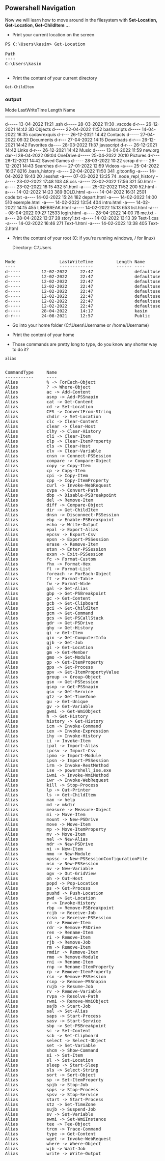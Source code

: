 ## Powershell Navigation
Now we will learn how to move around in the filesystem with **Set-Location, Get-Location, Get-ChildItem ...**

* Print your current location on the screen
<pre class ="terminal">
PS C:\Users\kasin> Get-Location

Path
----
C:\Users\kasin

</pre>

* Print the content of your current directory

`Get-ChildItem`

### output

<p class ="terminal">

Mode                 LastWriteTime         Length Name
----                 -------------         ------ ----
d-----        13-04-2022     11:21                .ssh
d-----        28-03-2022     11:30                .vscode
d-r---        26-12-2021     14:42                3D Objects
d-----        22-04-2022     11:52                bashscripts
d-----        14-04-2022     16:35                cadavrexquis
d-r---        26-12-2021     14:42                Contacts
d-----        27-04-2022     09:32                Documents
d-r---        27-04-2022     14:15                Downloads
d-r---        26-12-2021     14:42                Favorites
da----        28-03-2022     11:37                javascript
d-r---        26-12-2021     14:42                Links
d-r---        26-12-2021     14:42                Music
d-----        13-04-2022     11:59                new.org
dar--l        28-04-2022     09:04                OneDrive
d-----        25-04-2022     20:10                Pictures
d-r---        26-12-2021     14:42                Saved Games
d-----        28-03-2022     10:22                scrap
d-r---        26-12-2021     14:43                Searches
d-r---        27-01-2022     12:59                Videos
-a----        25-04-2022     16:37           8216 .bash_history
-a----        22-04-2022     11:50            341 .gitconfig
-a----        14-04-2022     19:43             20 .lesshst
-a----        07-03-2022     13:25             74 .node_repl_history
-a----        23-02-2022     17:48            103 48.css
-a----        23-02-2022     17:56            321 50.html
-a----        23-02-2022     16:15            432 51.html
-a----        25-02-2022     11:52            200 52.html
-a----        14-02-2022     14:23            389 BOLD.html
-a----        14-04-2022     16:31           2501 code.txt
-a----        14-02-2022     15:24            182 depart.html
-a----        14-02-2022     14:00            510 exemple.html
-a----        14-02-2022     13:54            404 intro.html
-a----        14-02-2022     14:15            455 LINEBREAK.html
-a----        14-02-2022     15:13            653 list.html
-a----        08-04-2022     09:27          12533 login.html
-a----        28-04-2022     14:00             78 me.txt
-a----        28-04-2022     13:37             28 story1.txt
-a----        14-02-2022     13:13             39 Text-1.css
-a----        14-02-2022     16:46            271 Text-1.html
-a----        14-02-2022     13:38            405 Text-2.html

</pre>

* Print the content of your root (C: if you're running windows, / for linux)

   Directory: C:\Users

<pre class="terminal">

Mode                 LastWriteTime         Length Name
----                 -------------         ------ ----
d-----        12-02-2022     22:47                defaultuser100000
d-----        12-02-2022     22:47                defaultuser100000.DESKTOP-VJ89FK4
d-----        12-02-2022     22:47                defaultuser100000.DESKTOP-VJ89FK4.000
d-----        12-02-2022     22:47                defaultuser100001
d-----        12-02-2022     22:47                defaultuser100001.DESKTOP-VJ89FK4
d-----        12-02-2022     22:47                defaultuser100001.DESKTOP-VJ89FK4.000
d-----        12-02-2022     22:47                defaultuser100001.DESKTOP-VJ89FK4.001
d-----        12-02-2022     22:47                defaultuser100001.DESKTOP-VJ89FK4.002
d-----        28-04-2022     14:17                kasin
d-r---        24-08-2021     12:57                Public
</pre>
* Go into your home folder (C:\Users\Username or /home/Username)

* Print the content of your home

* Those commands are pretty long to type, do you know any shorter way to do it?

`alias`
<pre class="terminal">

CommandType     Name                                               Version    Source
-----------     ----                                               -------    ------
Alias           % -> ForEach-Object
Alias           ? -> Where-Object
Alias           ac -> Add-Content
Alias           asnp -> Add-PSSnapin
Alias           cat -> Get-Content
Alias           cd -> Set-Location
Alias           CFS -> ConvertFrom-String                          3.1.0.0    Microsoft.PowerShell.Utility
Alias           chdir -> Set-Location
Alias           clc -> Clear-Content
Alias           clear -> Clear-Host
Alias           clhy -> Clear-History
Alias           cli -> Clear-Item
Alias           clp -> Clear-ItemProperty
Alias           cls -> Clear-Host
Alias           clv -> Clear-Variable
Alias           cnsn -> Connect-PSSession
Alias           compare -> Compare-Object
Alias           copy -> Copy-Item
Alias           cp -> Copy-Item
Alias           cpi -> Copy-Item
Alias           cpp -> Copy-ItemProperty
Alias           curl -> Invoke-WebRequest
Alias           cvpa -> Convert-Path
Alias           dbp -> Disable-PSBreakpoint
Alias           del -> Remove-Item
Alias           diff -> Compare-Object
Alias           dir -> Get-ChildItem
Alias           dnsn -> Disconnect-PSSession
Alias           ebp -> Enable-PSBreakpoint
Alias           echo -> Write-Output
Alias           epal -> Export-Alias
Alias           epcsv -> Export-Csv
Alias           epsn -> Export-PSSession
Alias           erase -> Remove-Item
Alias           etsn -> Enter-PSSession
Alias           exsn -> Exit-PSSession
Alias           fc -> Format-Custom
Alias           fhx -> Format-Hex                                  3.1.0.0    Microsoft.PowerShell.Utility
Alias           fl -> Format-List
Alias           foreach -> ForEach-Object
Alias           ft -> Format-Table
Alias           fw -> Format-Wide
Alias           gal -> Get-Alias
Alias           gbp -> Get-PSBreakpoint
Alias           gc -> Get-Content
Alias           gcb -> Get-Clipboard                               3.1.0.0    Microsoft.PowerShell.Management
Alias           gci -> Get-ChildItem
Alias           gcm -> Get-Command
Alias           gcs -> Get-PSCallStack
Alias           gdr -> Get-PSDrive
Alias           ghy -> Get-History
Alias           gi -> Get-Item
Alias           gin -> Get-ComputerInfo                            3.1.0.0    Microsoft.PowerShell.Management
Alias           gjb -> Get-Job
Alias           gl -> Get-Location
Alias           gm -> Get-Member
Alias           gmo -> Get-Module
Alias           gp -> Get-ItemProperty
Alias           gps -> Get-Process
Alias           gpv -> Get-ItemPropertyValue
Alias           group -> Group-Object
Alias           gsn -> Get-PSSession
Alias           gsnp -> Get-PSSnapin
Alias           gsv -> Get-Service
Alias           gtz -> Get-TimeZone                                3.1.0.0    Microsoft.PowerShell.Management
Alias           gu -> Get-Unique
Alias           gv -> Get-Variable
Alias           gwmi -> Get-WmiObject
Alias           h -> Get-History
Alias           history -> Get-History
Alias           icm -> Invoke-Command
Alias           iex -> Invoke-Expression
Alias           ihy -> Invoke-History
Alias           ii -> Invoke-Item
Alias           ipal -> Import-Alias
Alias           ipcsv -> Import-Csv
Alias           ipmo -> Import-Module
Alias           ipsn -> Import-PSSession
Alias           irm -> Invoke-RestMethod
Alias           ise -> powershell_ise.exe
Alias           iwmi -> Invoke-WmiMethod
Alias           iwr -> Invoke-WebRequest
Alias           kill -> Stop-Process
Alias           lp -> Out-Printer
Alias           ls -> Get-ChildItem
Alias           man -> help
Alias           md -> mkdir
Alias           measure -> Measure-Object
Alias           mi -> Move-Item
Alias           mount -> New-PSDrive
Alias           move -> Move-Item
Alias           mp -> Move-ItemProperty
Alias           mv -> Move-Item
Alias           nal -> New-Alias
Alias           ndr -> New-PSDrive
Alias           ni -> New-Item
Alias           nmo -> New-Module
Alias           npssc -> New-PSSessionConfigurationFile
Alias           nsn -> New-PSSession
Alias           nv -> New-Variable
Alias           ogv -> Out-GridView
Alias           oh -> Out-Host
Alias           popd -> Pop-Location
Alias           ps -> Get-Process
Alias           pushd -> Push-Location
Alias           pwd -> Get-Location
Alias           r -> Invoke-History
Alias           rbp -> Remove-PSBreakpoint
Alias           rcjb -> Receive-Job
Alias           rcsn -> Receive-PSSession
Alias           rd -> Remove-Item
Alias           rdr -> Remove-PSDrive
Alias           ren -> Rename-Item
Alias           ri -> Remove-Item
Alias           rjb -> Remove-Job
Alias           rm -> Remove-Item
Alias           rmdir -> Remove-Item
Alias           rmo -> Remove-Module
Alias           rni -> Rename-Item
Alias           rnp -> Rename-ItemProperty
Alias           rp -> Remove-ItemProperty
Alias           rsn -> Remove-PSSession
Alias           rsnp -> Remove-PSSnapin
Alias           rujb -> Resume-Job
Alias           rv -> Remove-Variable
Alias           rvpa -> Resolve-Path
Alias           rwmi -> Remove-WmiObject
Alias           sajb -> Start-Job
Alias           sal -> Set-Alias
Alias           saps -> Start-Process
Alias           sasv -> Start-Service
Alias           sbp -> Set-PSBreakpoint
Alias           sc -> Set-Content
Alias           scb -> Set-Clipboard                               3.1.0.0    Microsoft.PowerShell.Management
Alias           select -> Select-Object
Alias           set -> Set-Variable
Alias           shcm -> Show-Command
Alias           si -> Set-Item
Alias           sl -> Set-Location
Alias           sleep -> Start-Sleep
Alias           sls -> Select-String
Alias           sort -> Sort-Object
Alias           sp -> Set-ItemProperty
Alias           spjb -> Stop-Job
Alias           spps -> Stop-Process
Alias           spsv -> Stop-Service
Alias           start -> Start-Process
Alias           stz -> Set-TimeZone                                3.1.0.0    Microsoft.PowerShell.Management
Alias           sujb -> Suspend-Job
Alias           sv -> Set-Variable
Alias           swmi -> Set-WmiInstance
Alias           tee -> Tee-Object
Alias           trcm -> Trace-Command
Alias           type -> Get-Content
Alias           wget -> Invoke-WebRequest
Alias           where -> Where-Object
Alias           wjb -> Wait-Job
Alias           write -> Write-Output
</pre>
